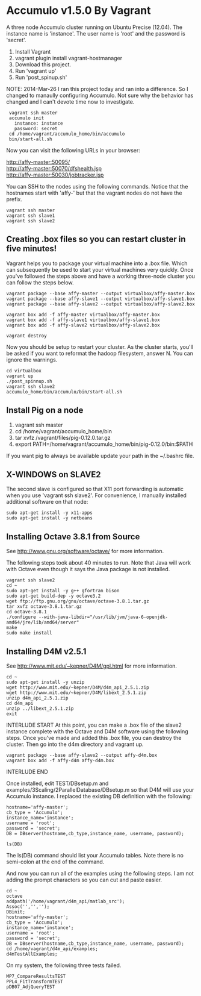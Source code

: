# Accumulo v1.5.0 By Vagrant

A three node Accumulo cluster running on Ubuntu Precise (12.04). The instance name is 'instance'. The 
user name is 'root' and the password is 'secret'.

1. Install Vagrant
2. vagrant plugin install vagrant-hostmanager
3. Download this project.
4. Run 'vagrant up'
5. Run 'post_spinup.sh'

NOTE: 2014-Mar-26 I ran this project today and ran into a difference. So I changed to manaully configuring Accumulo. Not sure why the behavior has changed and I can't devote time now to investigate.

```
 vagrant ssh master
 accumulo init
   instance: instance
   password: secret
 cd /home/vagrant/accumulo_home/bin/accumulo
 bin/start-all.sh
```

Now you can visit the following URLs in your browser:

<a target="_blank" href='http://affy-master:50095/'>http://affy-master:50095/</a><br/>
<a target="_blank" href='http://affy-master:50070/dfshealth.jsp'>http://affy-master:50070/dfshealth.jsp</a><br/>
<a target="_blank" href='http://affy-master:50030/jobtracker.jsp'>http://affy-master:50030/jobtracker.jsp</a><br/>

You can SSH to the nodes using the following commands. Notice that the hostnames start with 'affy-' but that 
the vagrant nodes do not have the prefix.

```
vagrant ssh master
vagrant ssh slave1
vagrant ssh slave2
```

## Creating .box files so you can restart cluster in five minutes!

Vagrant helps you to package your virtual machine into a .box file. Which can subsequently be used to start your virtual machines very quickly. Once you've
followed the steps above and have a working three-node cluster you can follow the steps below.

```
vagrant package --base affy-master --output virtualbox/affy-master.box
vagrant package --base affy-slave1 --output virtualbox/affy-slave1.box
vagrant package --base affy-slave2 --output virtualbox/affy-slave2.box

vagrant box add -f affy-master virtualbox/affy-master.box
vagrant box add -f affy-slave1 virtualbox/affy-slave1.box
vagrant box add -f affy-slave2 virtualbox/affy-slave2.box

vagrant destroy
```

Now you should be setup to restart your cluster. As the cluster starts, you'll be asked if you want to reformat the hadoop filesystem,
answer N. You can ignore the warnings.

```
cd virtualbox
vagrant up
./post_spinnup.sh
vagrant ssh slave2
accumulo_home/bin/accumulo/bin/start-all.sh
```

## Install Pig on a node

1. vagrant ssh master
2. cd /home/vagrant/accumulo_home/bin
3. tar xvfz /vagrant/files/pig-0.12.0.tar.gz
4. export PATH=/home/vagrant/accumulo_home/bin/pig-0.12.0/bin:$PATH 

If you want pig to always be available update your path in the ~/.bashrc file.


## X-WINDOWS on SLAVE2

The second slave is configured so that X11 port forwarding is automatic when you use 'vagrant ssh slave2'. For 
convenience, I manually installed additional software on that node:

```
sudo apt-get install -y x11-apps
sudo apt-get install -y netbeans
```

## Installing Octave 3.8.1 from Source

See http://www.gnu.org/software/octave/ for more information.

The following steps took about 40 minutes to run. Note that Java will work with Octave even though it says the Java package is not installed.

```
vagrant ssh slave2
cd ~
sudo apt-get install -y g++ gfortran bison
sudo apt-get build-dep -y octave3.2
wget ftp://ftp.gnu.org/gnu/octave/octave-3.8.1.tar.gz
tar xvfz octave-3.8.1.tar.gz
cd octave-3.8.1
./configure --with-java-libdir="/usr/lib/jvm/java-6-openjdk-amd64/jre/lib/amd64/server"
make
sudo make install
```

## Installing D4M v2.5.1

See http://www.mit.edu/~kepner/D4M/gpl.html for more information.

```
cd ~
sudo apt-get install -y unzip
wget http://www.mit.edu/~kepner/D4M/d4m_api_2.5.1.zip
wget http://www.mit.edu/~kepner/D4M/libext_2.5.1.zip
unzip d4m_api_2.5.1.zip
cd d4m_api
unzip ../libext_2.5.1.zip
exit
```

INTERLUDE START
At this point, you can make a .box file of the slave2 instance complete with the Octave and D4M software using the following steps. Once you've made and added this .box file, you can destroy the cluster. Then go into the d4m directory and vagrant up. 

```
vagrant package --base affy-slave2 --output affy-d4m.box
vagrant box add -f affy-d4m affy-d4m.box
```
INTERLUDE END

Once installed, edit TEST/DBsetup.m and examples/3Scaling/2ParallelDatabase/DBsetup.m so that D4M will use your Accumulo instance. I replaced the existing DB definition with the following:

```
hostname='affy-master';
cb_type = 'Accumulo';
instance_name='instance';
username = 'root';
password = 'secret';
DB = DBserver(hostname,cb_type,instance_name, username, password);

ls(DB)
```

The ls(DB) command should list your Accumulo tables. Note there is no semi-colon at the end of the command.

And now you can run all of the examples using the following steps. I am not adding the prompt characters so you can cut and paste easier. 

```
cd ~
octave
addpath('/home/vagrant/d4m_api/matlab_src');
Assoc('','','');
DBinit;
hostname='affy-master';
cb_type = 'Accumulo';
instance_name='instance';
username = 'root';
password = 'secret';
DB = DBserver(hostname,cb_type,instance_name, username, password);
cd /home/vagrant/d4m_api/examples;
d4mTestAllExamples;
```

On my system, the following three tests failed.

```
MP7_CompareResultsTEST
PPL4_FitTransformTEST
pDB07_AdjQueryTEST
```
